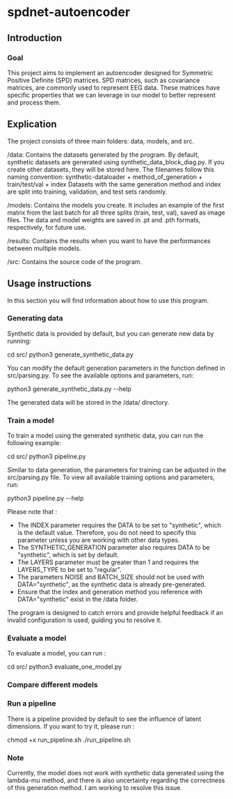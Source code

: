 # spdnet-autoencoder

## Introduction

### Goal

This project aims to implement an autoencoder designed for Symmetric Positive Definite (SPD) matrices. SPD matrices, such as covariance matrices, are commonly used to represent EEG data. These matrices have specific properties that we can leverage in our model to better represent and process them.

## Explication

The project consists of three main folders: data, models, and src.

/data: Contains the datasets generated by the program. By default, synthetic datasets are generated using synthetic_data_block_diag.py. If you create other datasets, they will be stored here. The filenames follow this naming convention:
    synthetic-dataloader + method_of_generation + train/test/val + index
    Datasets with the same generation method and index are split into training, validation, and test sets randomly.

/models: Contains the models you create. It includes an example of the first matrix from the last batch for all three splits (train, test, val), saved as image files. The data and model weights are saved in .pt and .pth formats, respectively, for future use.

/results: Contains the results when you want to have the performances between multiple models.

/src: Contains the source code of the program.


## Usage instructions 

In this section you will find information about how to use this program.

### Generating data
Synthetic data is provided by default, but you can generate new data by running:

cd src/
python3 generate_synthetic_data.py

You can modify the default generation parameters in the function defined in src/parsing.py. To see the available options and parameters, run:

python3 generate_synthetic_data.py --help

The generated data will be stored in the /data/ directory.

### Train a model
To train a model using the generated synthetic data, you can run the following example:

cd src/
python3 pipeline.py

Similar to data generation, the parameters for training can be adjusted in the src/parsing.py file. To view all available training options and parameters, run:

python3 pipeline.py --help

Please note that :
- The INDEX parameter requires the DATA to be set to "synthetic", which is the default value. Therefore, you do not need to specify this parameter unless you are working with other data types.
- The SYNTHETIC_GENERATION parameter also requires DATA to be "synthetic", which is set by default.
- The LAYERS parameter must be greater than 1 and requires the LAYERS_TYPE to be set to "regular".
- The parameters NOISE and BATCH_SIZE should not be used with DATA="synthetic", as the synthetic data is already pre-generated.
- Ensure that the index and generation method you reference with DATA="synthetic" exist in the /data folder.

The program is designed to catch errors and provide helpful feedback if an invalid configuration is used, guiding you to resolve it.

### Evaluate a model
To evaluate a model, you can run :

cd src/
python3 evaluate_one_model.py




### Compare different models



### Run a pipeline
There is a pipeline provided by default to see the influence of latent dimensions. If you want to try it, please run :

chmod +x run_pipeline.sh 
./run_pipeline.sh


### Note

Currently, the model does not work with synthetic data generated using the lambda-mu method, and there is also uncertainty regarding the correctness of this generation method. I am working to resolve this issue.